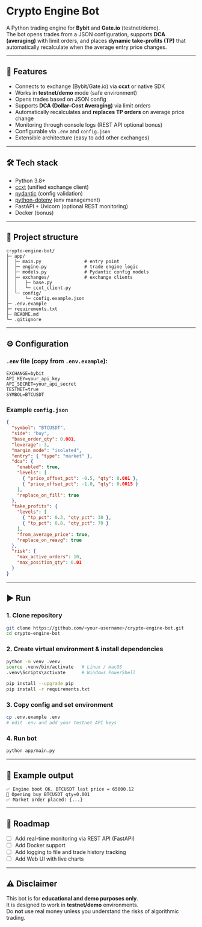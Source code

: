 # Crypto Engine Bot

A Python trading engine for **Bybit** and **Gate.io** (testnet/demo).  
The bot opens trades from a JSON configuration, supports **DCA (averaging)** with limit orders, and places **dynamic take-profits (TP)** that automatically recalculate when the average entry price changes.

---

## 🚀 Features
- Connects to exchange (Bybit/Gate.io) via **ccxt** or native SDK
- Works in **testnet/demo** mode (safe environment)
- Opens trades based on JSON config
- Supports **DCA (Dollar-Cost Averaging)** via limit orders
- Automatically recalculates and **replaces TP orders** on average price change
- Monitoring through console logs (REST API optional bonus)
- Configurable via `.env` and `config.json`
- Extensible architecture (easy to add other exchanges)

---

## 🛠 Tech stack
- Python 3.8+
- [ccxt](https://github.com/ccxt/ccxt) (unified exchange client)
- [pydantic](https://docs.pydantic.dev/) (config validation)
- [python-dotenv](https://github.com/theskumar/python-dotenv) (env management)
- FastAPI + Uvicorn (optional REST monitoring)
- Docker (bonus)

---

## 📂 Project structure
```
crypto-engine-bot/
├─ app/
│  ├─ main.py                # entry point
│  ├─ engine.py              # trade engine logic
│  ├─ models.py              # Pydantic config models
│  ├─ exchanges/             # exchange clients
│  │   ├─ base.py
│  │   └─ ccxt_client.py
│  └─ config/
│      └─ config.example.json
├─ .env.example
├─ requirements.txt
├─ README.md
└─ .gitignore
```

---

## ⚙️ Configuration

### `.env` file (copy from `.env.example`):
```env
EXCHANGE=bybit
API_KEY=your_api_key
API_SECRET=your_api_secret
TESTNET=true
SYMBOL=BTCUSDT
```

### Example `config.json`
```json
{
  "symbol": "BTCUSDT",
  "side": "buy",
  "base_order_qty": 0.001,
  "leverage": 3,
  "margin_mode": "isolated",
  "entry": { "type": "market" },
  "dca": {
    "enabled": true,
    "levels": [
      { "price_offset_pct": -0.5, "qty": 0.001 },
      { "price_offset_pct": -1.0, "qty": 0.0015 }
    ],
    "replace_on_fill": true
  },
  "take_profits": {
    "levels": [
      { "tp_pct": 0.3, "qty_pct": 30 },
      { "tp_pct": 0.8, "qty_pct": 70 }
    ],
    "from_average_price": true,
    "replace_on_reavg": true
  },
  "risk": {
    "max_active_orders": 10,
    "max_position_qty": 0.01
  }
}
```

---

## ▶️ Run

### 1. Clone repository
```bash
git clone https://github.com/<your-username>/crypto-engine-bot.git
cd crypto-engine-bot
```

### 2. Create virtual environment & install dependencies
```bash
python -m venv .venv
source .venv/bin/activate   # Linux / macOS
.venv\Scripts\activate      # Windows PowerShell

pip install --upgrade pip
pip install -r requirements.txt
```

### 3. Copy config and set environment
```bash
cp .env.example .env
# edit .env and add your testnet API keys
```

### 4. Run bot
```bash
python app/main.py
```

---

## 🧪 Example output
```
✅ Engine boot OK. BTCUSDT last price = 65000.12
📌 Opening buy BTCUSDT qty=0.001
✅ Market order placed: {...}
```

---

## 📌 Roadmap
- [ ] Add real-time monitoring via REST API (FastAPI)
- [ ] Add Docker support
- [ ] Add logging to file and trade history tracking
- [ ] Add Web UI with live charts

---

## ⚠️ Disclaimer
This bot is for **educational and demo purposes only**.  
It is designed to work in **testnet/demo** environments.  
Do **not** use real money unless you understand the risks of algorithmic trading.
